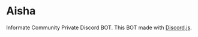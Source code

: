# Aisha
Informate Community Private Discord BOT. This BOT made with [Discord.js](https://github.com/discordjs/discord.js/).